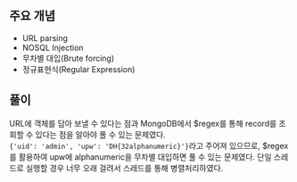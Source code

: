 ## 주요 개념

- URL parsing
- NOSQL Injection
- 무차별 대입(Brute forcing)
- 정규표현식(Regular Expression)

## 풀이

URL에 객체를 담아 보낼 수 있다는 점과 MongoDB에서 $regex를 통해 record를 조회할 수 있다는 점을 알아야 풀 수 있는 문제였다.  
`{'uid': 'admin', 'upw': 'DH{32alphanumeric}'}`라고 주어져 있으므로, $regex를 활용하여 upw에 alphanumeric을 무차별 대입하면 풀 수 있는 문제였다.
단일 스레드로 실행할 경우 너무 오래 걸려서 스레드를 통해 병렬처리하였다.
